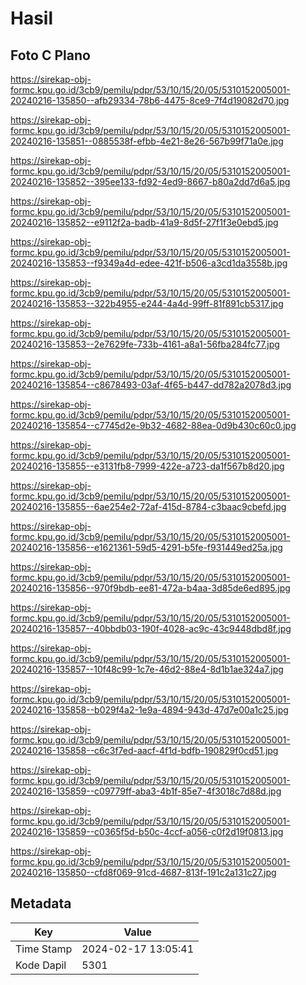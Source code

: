 # Hasil

## Foto C Plano

https://sirekap-obj-formc.kpu.go.id/3cb9/pemilu/pdpr/53/10/15/20/05/5310152005001-20240216-135850--afb29334-78b6-4475-8ce9-7f4d19082d70.jpg

https://sirekap-obj-formc.kpu.go.id/3cb9/pemilu/pdpr/53/10/15/20/05/5310152005001-20240216-135851--0885538f-efbb-4e21-8e26-567b99f71a0e.jpg

https://sirekap-obj-formc.kpu.go.id/3cb9/pemilu/pdpr/53/10/15/20/05/5310152005001-20240216-135852--395ee133-fd92-4ed9-8667-b80a2dd7d6a5.jpg

https://sirekap-obj-formc.kpu.go.id/3cb9/pemilu/pdpr/53/10/15/20/05/5310152005001-20240216-135852--e9112f2a-badb-41a9-8d5f-27f1f3e0ebd5.jpg

https://sirekap-obj-formc.kpu.go.id/3cb9/pemilu/pdpr/53/10/15/20/05/5310152005001-20240216-135853--f9349a4d-edee-421f-b506-a3cd1da3558b.jpg

https://sirekap-obj-formc.kpu.go.id/3cb9/pemilu/pdpr/53/10/15/20/05/5310152005001-20240216-135853--322b4955-e244-4a4d-99ff-81f891cb5317.jpg

https://sirekap-obj-formc.kpu.go.id/3cb9/pemilu/pdpr/53/10/15/20/05/5310152005001-20240216-135853--2e7629fe-733b-4161-a8a1-56fba284fc77.jpg

https://sirekap-obj-formc.kpu.go.id/3cb9/pemilu/pdpr/53/10/15/20/05/5310152005001-20240216-135854--c8678493-03af-4f65-b447-dd782a2078d3.jpg

https://sirekap-obj-formc.kpu.go.id/3cb9/pemilu/pdpr/53/10/15/20/05/5310152005001-20240216-135854--c7745d2e-9b32-4682-88ea-0d9b430c60c0.jpg

https://sirekap-obj-formc.kpu.go.id/3cb9/pemilu/pdpr/53/10/15/20/05/5310152005001-20240216-135855--e3131fb8-7999-422e-a723-da1f567b8d20.jpg

https://sirekap-obj-formc.kpu.go.id/3cb9/pemilu/pdpr/53/10/15/20/05/5310152005001-20240216-135855--6ae254e2-72af-415d-8784-c3baac9cbefd.jpg

https://sirekap-obj-formc.kpu.go.id/3cb9/pemilu/pdpr/53/10/15/20/05/5310152005001-20240216-135856--e1621361-59d5-4291-b5fe-f931449ed25a.jpg

https://sirekap-obj-formc.kpu.go.id/3cb9/pemilu/pdpr/53/10/15/20/05/5310152005001-20240216-135856--970f9bdb-ee81-472a-b4aa-3d85de6ed895.jpg

https://sirekap-obj-formc.kpu.go.id/3cb9/pemilu/pdpr/53/10/15/20/05/5310152005001-20240216-135857--40bbdb03-190f-4028-ac9c-43c9448dbd8f.jpg

https://sirekap-obj-formc.kpu.go.id/3cb9/pemilu/pdpr/53/10/15/20/05/5310152005001-20240216-135857--10f48c99-1c7e-46d2-88e4-8d1b1ae324a7.jpg

https://sirekap-obj-formc.kpu.go.id/3cb9/pemilu/pdpr/53/10/15/20/05/5310152005001-20240216-135858--b029f4a2-1e9a-4894-943d-47d7e00a1c25.jpg

https://sirekap-obj-formc.kpu.go.id/3cb9/pemilu/pdpr/53/10/15/20/05/5310152005001-20240216-135858--c6c3f7ed-aacf-4f1d-bdfb-190829f0cd51.jpg

https://sirekap-obj-formc.kpu.go.id/3cb9/pemilu/pdpr/53/10/15/20/05/5310152005001-20240216-135859--c09779ff-aba3-4b1f-85e7-4f3018c7d88d.jpg

https://sirekap-obj-formc.kpu.go.id/3cb9/pemilu/pdpr/53/10/15/20/05/5310152005001-20240216-135859--c0365f5d-b50c-4ccf-a056-c0f2d19f0813.jpg

https://sirekap-obj-formc.kpu.go.id/3cb9/pemilu/pdpr/53/10/15/20/05/5310152005001-20240216-135850--cfd8f069-91cd-4687-813f-191c2a131c27.jpg


## Metadata

| Key        | Value               |
| ---------- | ------------------- |
| Time Stamp | 2024-02-17 13:05:41 |
| Kode Dapil | 5301                |



